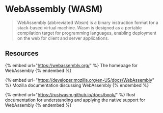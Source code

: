 # WebAssembly (WASM)

> WebAssembly (abbreviated _Wasm_) is a binary instruction format for a stack-based virtual machine. Wasm is designed as a portable compilation target for programming languages, enabling deployment on the web for client and server applications.

## Resources

{% embed url="https://webassembly.org/" %}
The homepage for WebAssembly
{% endembed %}

{% embed url="https://developer.mozilla.org/en-US/docs/WebAssembly" %}
Mozilla documentation discussing WebAssembly
{% endembed %}

{% embed url="https://rustwasm.github.io/docs/book/" %}
Rust documentation for understanding and applying the native support for WebAssembly
{% endembed %}
